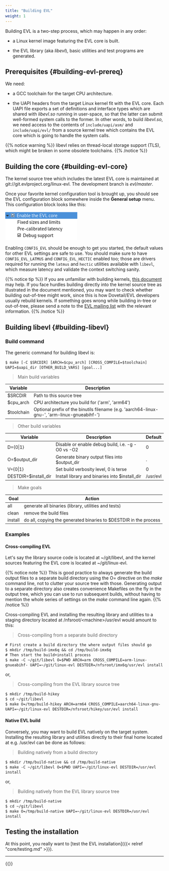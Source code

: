 ```yaml
---
title: "Building EVL"
weight: 1
---
```


Building EVL is a two-step process, which may happen in any order:

- a Linux kernel image featuring the EVL core is built.

- the EVL library (aka _libevl_), basic utilities and test programs
  are generated.

## Prerequisites {#building-evl-prereq}

We need:

- a GCC toolchain for the target CPU architecture.

- the UAPI headers from the target Linux kernel fit with the EVL
  core. Each UAPI file exports a set of definitions and interface
  types which are shared with _libevl.so_ running in user-space, so
  that the latter can submit well-formed system calls to the
  former. In other words, to build _libevl.so_, we need access to the
  contents of `include/uapi/asm/` and `include/uapi/evl/` from a
  source kernel tree which contains the EVL core which is going to
  handle the system calls.

{{% notice warning %}}
libevl relies on thread-local storage support (TLS), which might be
broken in some obsolete toolchains.
{{% /notice %}}

## Building the core {#building-evl-core}

The kernel source tree which includes the latest EVL core is
maintained at git://git.evlproject.org/linux-evl. The development
branch is _evl/master_.

Once your favorite kernel configuration tool is brought up, you should
see the EVL configuration block somewhere inside the **General setup**
menu. This configuration block looks like this:

![Alt text](/images/core_xconfig.png "EVL core configuration")

Enabling `CONFIG_EVL` should be enough to get you started, the default
values for other EVL settings are safe to use. You should make sure to
have `CONFIG_EVL_LATMUS` and `CONFIG_EVL_HECTIC` enabled too; those
are drivers required for running the `latmus` and `hectic` utilities
available with `libevl`, which measure latency and validate the
context switching sanity.

{{% notice tip %}}
If you are unfamiliar with building kernels, [this
document](https://kernelnewbies.org/KernelBuild) may help. If you face
hurdles building directly into the kernel source tree as illustrated
in the document mentioned, you may want to check whether building
out-of-tree might work, since this is how Dovetail/EVL developers
usually rebuild kernels. If something goes wrong while building
in-tree or out-of-tree, please send a note to the [EVL mailing
list](https://evlproject.org/mailman/listinfo/evl/) with the relevant
information.
{{% /notice %}}

## Building libevl {#building-libevl}

### Build command

The generic command for building libevl is:

```
$ make [-C $SRCDIR] [ARCH=$cpu_arch] [CROSS_COMPILE=$toolchain] UAPI=$uapi_dir [OTHER_BUILD_VARS] [goal...]
```

> Main build variables

| Variable   |  Description
| --------   |    -------
| $SRCDIR    |  Path to this source tree
| $cpu_arch  |   CPU architecture you build for ('arm', 'arm64')
| $toolchain |  Optional prefix of the binutils filename (e.g. 'aarch64-linux-gnu-', 'arm-linux-gnueabihf-')

> Other build variables

| Variable      |  Description   |  Default
| --------      |    -------     |  -------
| D={0\|1}      |  Disable or enable debug build, i.e. -g -O0 vs -O2    | 0
| O=$output_dir |  Generate binary output files into $output_dir        | .
| V={0\|1}      |  Set build verbosity level, 0 is terse                | 0
| DESTDIR=$install_dir | Install library and binaries into $install_dir | /usr/evl

> Make goals

| Goal    |     Action
| ---     |     ---
| all     |     generate all binaries (library, utilities and tests)
| clean   |     remove the build files
| install |     do all, copying the generated binaries to $DESTDIR in the process

### Examples

#### Cross-compiling EVL

Let's say the library source code is located at ~/git/libevl, and the
kernel sources featuring the EVL core is located at
~/git/linux-evl.

{{% notice note %}}
This is good practice to always generate the build output files to a
separate build directory using the O= directive on the _make_ command
line, not to clutter your source tree with those. Generating output to
a separate directory also creates convenience Makefiles on the fly in
the output tree, which you can use to run subsequent builds, without
having to mention the whole series of settings on the _make_ command
line again.
{{% /notice %}}

Cross-compiling EVL and installing the resulting library and utilities
to a staging directory located at /nfsroot/\<machine\>/usr/evl would
amount to this:

> Cross-compiling from a separate build directory

```
# First create a build directory the where output files should go
$ mkdir /tmp/build-imx6q && cd /tmp/build-imx6q
# Then start the build+install process
$ make -C ~/git/libevl O=$PWD ARCH=arm CROSS_COMPILE=arm-linux-gnueabihf- UAPI=~/git/linux-evl DESTDIR=/nfsroot/imx6q/usr/evl install
```

or,

> Cross-compiling from the EVL library source tree

```
$ mkdir /tmp/build-hikey
$ cd ~/git/libevl
$ make O=/tmp/build-hikey ARCH=arm64 CROSS_COMPILE=aarch64-linux-gnu- UAPI=~/git/linux-evl DESTDIR=/nfsroot/hikey/usr/evl install
```

#### Native EVL build

Conversely, you may want to build EVL natively on the target system.
Installing the resulting library and utilities directly to their final
home located at e.g. /usr/evl can be done as follows:

> Building natively from a build directory

```
$ mkdir /tmp/build-native && cd /tmp/build-native
$ make -C ~/git/libevl O=$PWD UAPI=~/git/linux-evl DESTDIR=/usr/evl install
```

or,

> Building natively from the EVL library source tree

```
$ mkdir /tmp/build-native
$ cd ~/git/libevl
$ make O=/tmp/build-native UAPI=~/git/linux-evl DESTDIR=/usr/evl install
```

## Testing the installation

At this point, you really want to [test the EVL installation]({{<
relref "core/testing.md" >}}).

---

{{<lastmodified>}}
